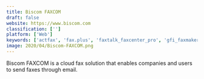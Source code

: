 ```yaml
---
title: Biscom FAXCOM
draft: false 
website: https://www.biscom.com
classification: ['']
platform: ['Web']
keywords: ['actfax', 'fax.plus', 'faxtalk_faxcenter_pro', 'gfi_faxmaker', 'ictbroadcast', 'officesuite', 'opentext_rightfax_fax_server', 'ringcentral_fax', 'sfax', 'star2star', 'xm_fax', 'efax', 'faxzero', 'mfax', 'myfax']
image: 2020/04/Biscom-FAXCOM.png
---
```

Biscom FAXCOM is a cloud fax solution that enables companies and users to send faxes through email.